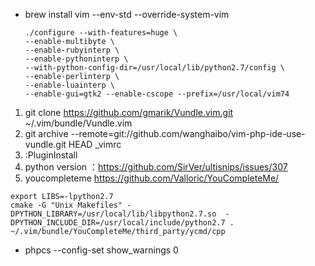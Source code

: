 + brew install vim --env-std --override-system-vim  
    ```Shell
    ./configure --with-features=huge \  
    --enable-multibyte \  
    --enable-rubyinterp \  
    --enable-pythoninterp \  
    --with-python-config-dir=/usr/local/lib/python2.7/config \  
    --enable-perlinterp \  
    --enable-luainterp \  
    --enable-gui=gtk2 --enable-cscope --prefix=/usr/local/vim74
    ```

1. git clone https://github.com/gmarik/Vundle.vim.git ~/.vim/bundle/Vundle.vim
2. git archive --remote=git://github.com/wanghaibo/vim-php-ide-use-vundle.git HEAD _vimrc
3. :PluginInstall
4. python version ：https://github.com/SirVer/ultisnips/issues/307
5. youcompleteme https://github.com/Valloric/YouCompleteMe/
```Shell
export LIBS=-lpython2.7  
cmake -G "Unix Makefiles" -DPYTHON_LIBRARY=/usr/local/lib/libpython2.7.so  -DPYTHON_INCLUDE_DIR=/usr/local/include/python2.7 . ~/.vim/bundle/YouCompleteMe/third_party/ycmd/cpp
```
+ phpcs --config-set show_warnings 0 

